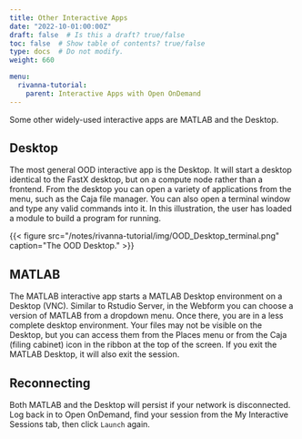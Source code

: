 ```yaml
---
title: Other Interactive Apps
date: "2022-10-01:00:00Z"
draft: false  # Is this a draft? true/false
toc: false  # Show table of contents? true/false
type: docs  # Do not modify.
weight: 660

menu:
  rivanna-tutorial:
    parent: Interactive Apps with Open OnDemand
---
```


Some other widely-used interactive apps are MATLAB and the Desktop.  

## Desktop

The most general OOD interactive app is the Desktop.  It will start a desktop identical to the FastX desktop, but on a compute node rather than a frontend.  From the desktop you can open a variety of applications from the menu, such as the Caja file manager.  You can also open a terminal window and type any valid commands into it.  In this illustration, the user has loaded a module to build a program for running.

{{< figure src="/notes/rivanna-tutorial/img/OOD_Desktop_terminal.png" caption="The OOD Desktop." >}}

## MATLAB

The MATLAB interactive app starts a MATLAB Desktop environment on a Desktop (VNC). Similar to Rstudio Server, in the Webform you can choose a version of MATLAB from a dropdown menu.  Once there, you are in a less complete desktop environment.  Your files may not be visible on the Desktop, but you can access them from the Places menu or from the Caja (filing cabinet) icon in the ribbon at the top of the screen.  If you exit the MATLAB Desktop, it will also exit the session.

## Reconnecting

Both MATLAB and the Desktop will persist if your network is disconnected. Log back in to Open OnDemand, find your session from the My Interactive Sessions tab, then click `Launch` again.
